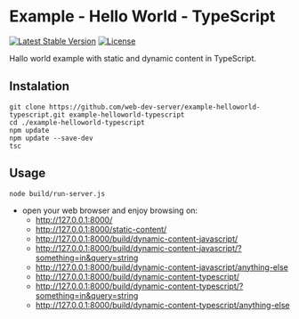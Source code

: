 # Example - Hello World - TypeScript

[![Latest Stable Version](https://img.shields.io/badge/Stable-v2.0.0-brightgreen.svg?style=plastic)](https://github.com/web-dev-server/example-helloworld/releases)
[![License](https://img.shields.io/badge/Licence-BSD-brightgreen.svg?style=plastic)](https://github.com/web-dev-server/example-helloworld/blob/master/LICENCE.md)

Hallo world example with static and dynamic content in TypeScript.

## Instalation
```shell
git clone https://github.com/web-dev-server/example-helloworld-typescript.git example-helloworld-typescript
cd ./example-helloworld-typescript
npm update
npm update --save-dev
tsc
```

## Usage
```shell
node build/run-server.js
```
- open your web browser and enjoy browsing on:
	- http://127.0.0.1:8000/
	- http://127.0.0.1:8000/static-content/
	- http://127.0.0.1:8000/build/dynamic-content-javascript/
	- http://127.0.0.1:8000/build/dynamic-content-javascript/?something=in&query=string
	- http://127.0.0.1:8000/build/dynamic-content-javascript/anything-else
	- http://127.0.0.1:8000/build/dynamic-content-typescript/
	- http://127.0.0.1:8000/build/dynamic-content-typescript/?something=in&query=string
	- http://127.0.0.1:8000/build/dynamic-content-typescript/anything-else
